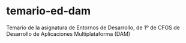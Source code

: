 # temario-ed-dam
Temario de la asignatura de Entornos de Desarrollo, de 1º de CFGS de Desarrollo de Aplicaciones Multiplataforma (DAM)
